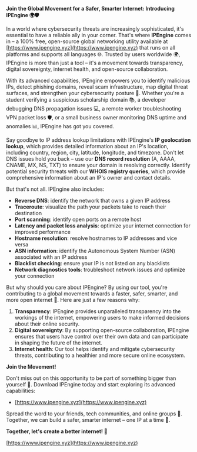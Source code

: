 **Join the Global Movement for a Safer, Smarter Internet: Introducing IPEngine 🌍🛡️**

In a world where cybersecurity threats are increasingly sophisticated, it's essential to have a reliable ally in your corner. That's where **IPEngine** comes in – a 100% free, open-source global networking utility available at [https://www.ipengine.xyz](https://www.ipengine.xyz) that runs on all platforms and supports all languages 🌐. Trusted by users worldwide 🌍, IPEngine is more than just a tool – it's a movement towards transparency, digital sovereignty, internet health, and open-source collaboration.

With its advanced capabilities, IPEngine empowers you to identify malicious IPs, detect phishing domains, reveal scam infrastructure, map digital threat surfaces, and strengthen your cybersecurity posture 🔐. Whether you're a student verifying a suspicious scholarship domain 📚, a developer debugging DNS propagation issues 💻, a remote worker troubleshooting VPN packet loss 🛡️, or a small business owner monitoring DNS uptime and anomalies 📊, IPEngine has got you covered.

Say goodbye to IP address lookup limitations with IPEngine's **IP geolocation lookup**, which provides detailed information about an IP's location, including country, region, city, latitude, longitude, and timezone. Don't let DNS issues hold you back – use our **DNS record resolution** (A, AAAA, CNAME, MX, NS, TXT) to ensure your domain is resolving correctly. Identify potential security threats with our **WHOIS registry queries**, which provide comprehensive information about an IP's owner and contact details.

But that's not all. IPEngine also includes:

*   **Reverse DNS**: identify the network that owns a given IP address
*   **Traceroute**: visualize the path your packets take to reach their destination
*   **Port scanning**: identify open ports on a remote host
*   **Latency and packet loss analysis**: optimize your internet connection for improved performance
*   **Hostname resolution**: resolve hostnames to IP addresses and vice versa
*   **ASN information**: identify the Autonomous System Number (ASN) associated with an IP address
*   **Blacklist checking**: ensure your IP is not listed on any blacklists
*   **Network diagnostics tools**: troubleshoot network issues and optimize your connection

But why should you care about IPEngine? By using our tool, you're contributing to a global movement towards a faster, safer, smarter, and more open internet 🚀. Here are just a few reasons why:

1.  **Transparency**: IPEngine provides unparalleled transparency into the workings of the internet, empowering users to make informed decisions about their online security.
2.  **Digital sovereignty**: By supporting open-source collaboration, IPEngine ensures that users have control over their own data and can participate in shaping the future of the internet.
3.  **Internet health**: Our tool helps identify and mitigate cybersecurity threats, contributing to a healthier and more secure online ecosystem.

**Join the Movement!**

Don't miss out on this opportunity to be part of something bigger than yourself 🌟. Download IPEngine today and start exploring its advanced capabilities:

*   [https://www.ipengine.xyz](https://www.ipengine.xyz)

Spread the word to your friends, tech communities, and online groups 💬. Together, we can build a safer, smarter internet – one IP at a time 🚀.

**Together, let's create a better internet! 🔑**

[https://www.ipengine.xyz](https://www.ipengine.xyz)